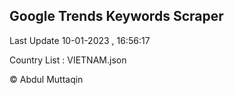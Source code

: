 

## Google Trends Keywords Scraper 
 
Last Update 10-01-2023 , 16:56:17

Country List :
VIETNAM.json



© Abdul Muttaqin 
